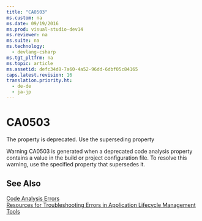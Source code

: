 ```yaml
---
title: "CA0503"
ms.custom: na
ms.date: 09/19/2016
ms.prod: visual-studio-dev14
ms.reviewer: na
ms.suite: na
ms.technology: 
  - devlang-csharp
ms.tgt_pltfrm: na
ms.topic: article
ms.assetid: defc34d8-7a60-4a52-96dd-6dbf05c84165
caps.latest.revision: 16
translation.priority.ht: 
  - de-de
  - ja-jp
---
```

# CA0503
The property is deprecated. Use the superseding property  
  
 Warning CA0503 is generated when a deprecated code analysis property contains a value in the build or project configuration file. To resolve this warning, use the specified property that supersedes it.  
  
## See Also  
 [Code Analysis Errors](../vs140/Code-Analysis-Application-Errors.md)   
 [Resources for Troubleshooting Errors in Application Lifecycle Management Tools](assetId:///76ca8f76-1e2d-4b55-89e2-bd59e4abe74c)